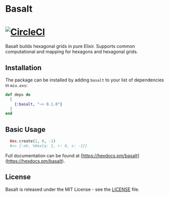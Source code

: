 # Basalt
[![CircleCI](https://circleci.com/gh/gtronset/basalt/tree/master.svg?style=shield)](https://circleci.com/gh/gtronset/basalt/tree/master)
===========

Basalt builds hexagonal grids in pure Elixir. Supports common computational and mapping for hexagons and hexagonal grids.

## Installation

The package can be installed by adding `basalt` to your list of dependencies in `mix.exs`:

```elixir
def deps do
  [
    {:basalt, "~> 0.1.0"}
  ]
end
```

## Basic Usage

``` elixir
  Hex.create(1, 0, -1)
  #=> {:ok, %Hex{q: 1, r: 0, s: -1}}
```

Full documentation can be found at [https://hexdocs.pm/basalt]
(https://hexdocs.pm/basalt).

## License

Basalt is released under the MIT License - see the [LICENSE](LICENSE)
file.